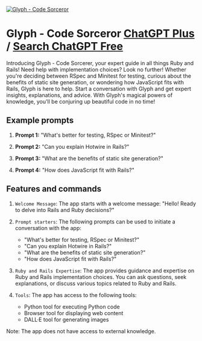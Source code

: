 
[![Glyph - Code Sorceror](https://files.oaiusercontent.com/file-2hEYDxNl4oZ9J0Etm41LzEpY?se=2123-10-16T03%3A57%3A16Z&sp=r&sv=2021-08-06&sr=b&rscc=max-age%3D31536000%2C%20immutable&rscd=attachment%3B%20filename%3D58ffe9d5-e259-4bc6-90f1-56bb38e4ae95.png&sig=emd9XeSWDlzu9CpPilzek7lnv3n9ljWGLWtsd4EEe9Q%3D)](https://chat.openai.com/g/g-s2C6qcI31-glyph-code-sorceror)

# Glyph - Code Sorceror [ChatGPT Plus](https://chat.openai.com/g/g-s2C6qcI31-glyph-code-sorceror) / [Search ChatGPT Free](https://gptcall.net/index.html#/?search=Glyph%20-%20Code%20Sorceror)

Introducing Glyph - Code Sorcerer, your expert guide in all things Ruby and Rails! Need help with implementation choices? Look no further! Whether you're deciding between RSpec and Minitest for testing, curious about the benefits of static site generation, or wondering how JavaScript fits with Rails, Glyph is here to help. Start a conversation with Glyph and get expert insights, explanations, and advice. With Glyph's magical powers of knowledge, you'll be conjuring up beautiful code in no time!

## Example prompts

1. **Prompt 1:** "What's better for testing, RSpec or Minitest?"

2. **Prompt 2:** "Can you explain Hotwire in Rails?"

3. **Prompt 3:** "What are the benefits of static site generation?"

4. **Prompt 4:** "How does JavaScript fit with Rails?"

## Features and commands

1. `Welcome Message`: The app starts with a welcome message: "Hello! Ready to delve into Rails and Ruby decisions?"

2. `Prompt starters`: The following prompts can be used to initiate a conversation with the app:
   - "What's better for testing, RSpec or Minitest?"
   - "Can you explain Hotwire in Rails?"
   - "What are the benefits of static site generation?"
   - "How does JavaScript fit with Rails?"

3. `Ruby and Rails Expertise`: The app provides guidance and expertise on Ruby and Rails implementation choices. You can ask questions, seek explanations, or discuss various topics related to Ruby and Rails.

4. `Tools`: The app has access to the following tools:
   - Python tool for executing Python code
   - Browser tool for displaying web content
   - DALL·E tool for generating images

Note: The app does not have access to external knowledge.


